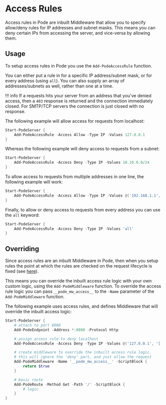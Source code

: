 # Access Rules

Access rules in Pode are inbuilt Middleware that allow you to specify allow/deny rules for IP addresses and subnet masks. This means you can deny certain IPs from accessing the server, and vice-versa by allowing them.

## Usage

To setup access rules in Pode you use the `Add-PodeAccessRule` function.

You can either put a rule in for a specific IP address/subnet mask, or for every address (using `all`). You can also supply an array of addresses/subnets as well, rather than one at a time.

!!! info
    If a requests hits your server from an address that you've denied access, then a `403` response is returned and the connection immediately closed. For SMTP/TCP servers the connection is just closed with no response.

The following example will allow access for requests from localhost:

```powershell
Start-PodeServer {
    Add-PodeAccessRule -Access Allow -Type IP -Values 127.0.0.1
}
```

Whereas the following example will deny access to requests from a subnet:

```powershell
Start-PodeServer {
    Add-PodeAccessRule -Access Deny -Type IP -Values 10.10.0.0/24
}
```

To allow access to requests from multiple addresses in one line, the following example will work:

```powershell
Start-PodeServer {
    Add-PodeAccessRule -Access Allow -Type IP -Values @('192.168.1.1', '192.168.1.2')
}
```

Finally, to allow or deny access to requests from every address you can use the `all` keyword:

```powershell
Start-PodeServer {
    Add-PodeAccessRule -Access Deny -Type IP -Values 'all'
}
```

## Overriding

Since access rules are an inbuilt Middleware in Pode, then when you setup rules the point at which the rules are checked on the request lifecycle is fixed (see [here](../../Overview/#order-of-running)).

This means you can override the inbuilt access rule logic with your own custom logic, using the `Add-PodeMiddleware` function. To override the access rule logic you can pass `__pode_mw_access__` to the `-Name` parameter of the `Add-PodeMiddleware` function.

The following example uses access rules, and defines Middleware that will override the inbuilt access logic:

```powershell
Start-PodeServer {
    # attach to port 8080
    Add-PodeEndpoint -Address *:8080 -Protocol Http

    # assign access rule to deny localhost
    Add-PodeAccessRule -Access Deny -Type IP -Values @('127.0.0.1', '[::1]')

    # create middleware to override the inbuilt access rule logic.
    # this will ignore the 'deny' part, and just allow the request
    Add-PodeMiddleware -Name '__pode_mw_access__' -ScriptBlock {
        return $true
    }

    # basic route
    Add-PodeRoute -Method Get -Path '/' -ScriptBlock {
        # logic
    }
}
```
